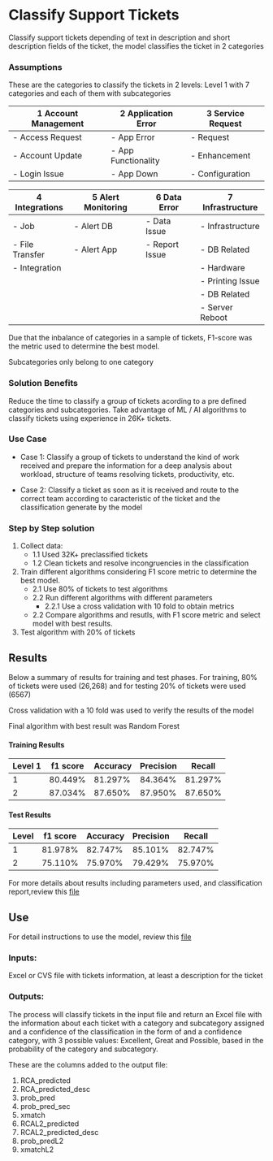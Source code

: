 # Classify Support Tickets 
Classify support tickets depending of text in description and short description fields of the ticket, the model classifies the ticket in 2 categories

### Assumptions
These are the categories to classify the tickets in 2 levels: Level 1 with 7 categories and each of them with subcategories

|1 Account Management | 2 Application Error  | 3 Service Request |
|---------------------|----------------------|-------------------|
|  - Access Request   |   - App Error        |  - Request        |
|  - Account Update   |   - App Functionality|  - Enhancement    |
|  - Login Issue      |   - App Down         |  - Configuration  |
  

|4 Integrations    | 5 Alert Monitoring  | 6 Data Error      |7 Infrastructure   |
|------------------|---------------------|-------------------|-------------------|
|  - Job           |   - Alert DB        |  - Data Issue     |  - Infrastructure |
|  - File Transfer |   - Alert App       |  - Report Issue   |  - DB Related     |
|  - Integration   |                     |                   |  - Hardware       |
|                  |                     |                   |  - Printing Issue |
|                  |                     |                   |  - DB Related     |
|                  |                     |                   |  - Server Reboot  |

Due that the inbalance of categories in a sample of tickets, F1-score was the metric used to determine the best model.

Subcategories only belong to one category

### Solution Benefits
Reduce the time to classify a group of tickets acording to a pre defined categories and subcategories.
Take advantage of ML / AI algorithms to classify tickets using experience in 26K+ tickets.

### Use Case
- Case 1:
  Classify a group of tickets to understand the kind of work received and prepare the information for a deep analysis about workload, structure of teams resolving tickets, productivity, etc.
  
- Case 2:
  Classify a ticket as soon as it is received and route to the correct team according to caracteristic of the ticket and the classification generate by the model
### Step by Step solution
1) Collect data:
   - 1.1 Used 32K+ preclassified tickets
   - 1.2 Clean tickets and resolve incongruencies in the classification
2) Train different algorithms considering F1 score metric to determine the best model.
   - 2.1 Use 80% of tickets to test algorithms
   - 2.2 Run different algorithms with different parameters
     - 2.2.1 Use a cross validation with 10 fold to obtain metrics
   - 2.2 Compare algorithms and resutls, with F1 score metric and select model with best results.
3) Test algorithm with 20% of tickets


## Results
Below a summary of results for training and test phases. For training, 80% of tickets were used (26,268) and for testing 20% of tickets were used (6567)

Cross validation with a 10 fold was used to verify the results of the model

Final algorithm with best result was Random Forest
#### Training Results

|Level 1|f1 score|Accuracy|Precision|Recall
|---|---|---|---|---|
|1         |80.449% |81.297% |  84.364%| 81.297%
|2         |87.034% |87.650% |  87.950%| 87.650%
 
 #### Test Results

|Level|f1 score|Accuracy|Precision|Recall
|---|---|---|---|---|
|1         |81.978% |82.747% |  85.101%| 82.747%
|2         |75.110%|75.970%|  79.429%| 75.970%

For more details about results including parameters used, and classification report,review this [file](results.md)


## Use
For detail instructions to use the model, review this [file](instructions_to_run.md)
### Inputs:
Excel or CVS file with tickets information, at least a description for the ticket

### Outputs:
The process will classify tickets in the input file and return an Excel file with the information about each ticket with a category and subcategory assigned and a confidence of the classification in the form of and a confidence category, with 3 possible values: Excellent, Great and Possible, based in the probability of the category and subcategory.

These are the columns added to the output file:
1. RCA_predicted
2. RCA_predicted_desc
3. prob_pred
4. prob_pred_sec
5. xmatch
6. RCAL2_predicted
7. RCAL2_predicted_desc
8. prob_predL2
9. xmatchL2
